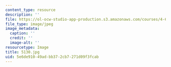 ```yaml
---
content_type: resource
description: ''
file: https://ol-ocw-studio-app-production.s3.amazonaws.com/courses/4-614-religious-architecture-and-islamic-cultures-fall-2002/5e6de91049adbb372cb7271d09f3fcab_5130.jpg
file_type: image/jpeg
image_metadata:
  caption: ''
  credit: ''
  image-alt: ''
resourcetype: Image
title: 5130.jpg
uid: 5e6de910-49ad-bb37-2cb7-271d09f3fcab
---
```

